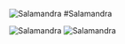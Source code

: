 ![Salamandra](https://s21.postimg.org/jj7aia2af/logo.jpg)
#Salamandra

![Salamandra](https://img.shields.io/badge/version-beta-brightgreen.svg?style=flat-square)
![Salamandra](https://img.shields.io/badge/sfphp-sae-red.svg?style=flat-square)